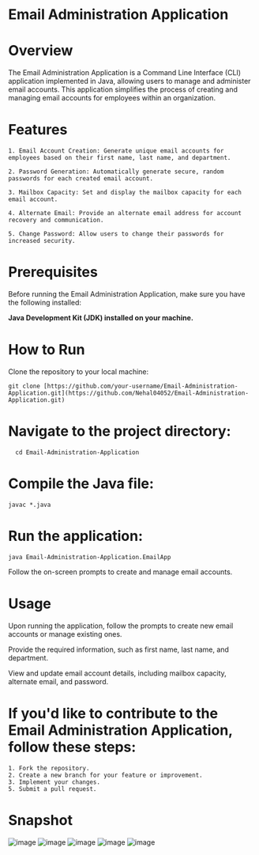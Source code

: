 # Email Administration Application

# Overview
The Email Administration Application is a Command Line Interface (CLI) application implemented in Java, allowing users to manage and administer email accounts. This application simplifies the process of creating and managing email accounts for employees within an organization.

# Features
    1. Email Account Creation: Generate unique email accounts for employees based on their first name, last name, and department.
    
    2. Password Generation: Automatically generate secure, random passwords for each created email account.
    
    3. Mailbox Capacity: Set and display the mailbox capacity for each email account.
    
    4. Alternate Email: Provide an alternate email address for account recovery and communication.
    
    5. Change Password: Allow users to change their passwords for increased security.

# Prerequisites
   Before running the Email Administration Application, make sure you have the following installed:
   
   **Java Development Kit (JDK) installed on your machine.**
   
# How to Run
Clone the repository to your local machine:
      
    git clone [https://github.com/your-username/Email-Administration-Application.git](https://github.com/Nehal04052/Email-Administration-Application.git)
  
# Navigate to the project directory:

      cd Email-Administration-Application

# Compile the Java file:

    javac *.java

# Run the application:

    java Email-Administration-Application.EmailApp

Follow the on-screen prompts to create and manage email accounts.

# Usage
  Upon running the application, follow the prompts to create new email accounts or manage existing ones.

  Provide the required information, such as first name, last name, and department.

  View and update email account details, including mailbox capacity, alternate email, and password.

# If you'd like to contribute to the Email Administration Application, follow these steps:

    1. Fork the repository.
    2. Create a new branch for your feature or improvement.
    3. Implement your changes.
    5. Submit a pull request.

# Snapshot
![image](https://github.com/Nehal04052/Email-Administration-Application/assets/126107576/c73ccf2a-51e0-4494-9e3c-8ac61c36603f)
![image](https://github.com/Nehal04052/Email-Administration-Application/assets/126107576/f2c6e41b-e314-405a-b3ed-e2961aa620af)
![image](https://github.com/Nehal04052/Email-Administration-Application/assets/126107576/635eafd7-9e92-404e-983f-a9e3d4d40110)
![image](https://github.com/Nehal04052/Email-Administration-Application/assets/126107576/7958cbb3-c33f-4360-97f3-1e00562e7f6b)
![image](https://github.com/Nehal04052/Email-Administration-Application/assets/126107576/b00f5703-1d96-44b9-9371-e50763f8b60e)




